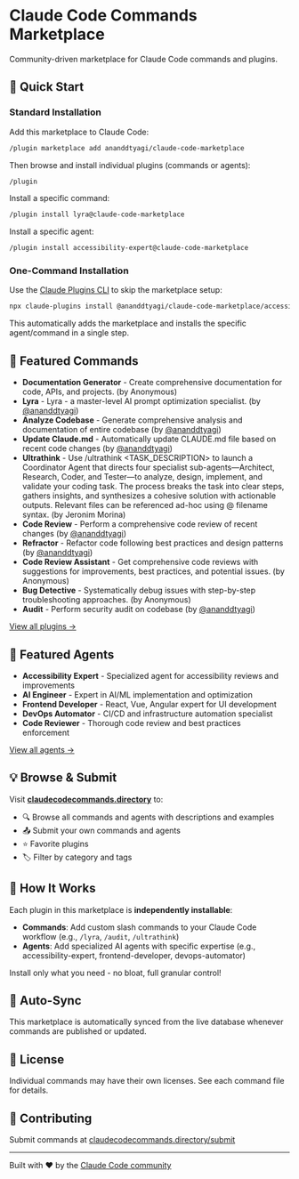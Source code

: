 # Claude Code Commands Marketplace

Community-driven marketplace for Claude Code commands and plugins.

## 🚀 Quick Start

### Standard Installation
Add this marketplace to Claude Code:

```bash
/plugin marketplace add ananddtyagi/claude-code-marketplace
```

Then browse and install individual plugins (commands or agents):

```bash
/plugin
```

Install a specific command:
```bash
/plugin install lyra@claude-code-marketplace
```

Install a specific agent:
```bash
/plugin install accessibility-expert@claude-code-marketplace
```
### One-Command Installation
Use the [Claude Plugins CLI](https://claude-plugins.dev) to skip the marketplace setup:
```bash
npx claude-plugins install @ananddtyagi/claude-code-marketplace/accessibility-expert
```

This automatically adds the marketplace and installs the specific agent/command in a single step.

## 🌟 Featured Commands

- **Documentation Generator** - Create comprehensive documentation for code, APIs, and projects. (by Anonymous)
- **Lyra** - Lyra - a master-level AI prompt optimization specialist. (by [@ananddtyagi](https://github.com/ananddtyagi))
- **Analyze Codebase** - Generate comprehensive analysis and documentation of entire codebase (by [@ananddtyagi](https://github.com/ananddtyagi))
- **Update Claude.md** - Automatically update CLAUDE.md file based on recent code changes (by [@ananddtyagi](https://github.com/ananddtyagi))
- **Ultrathink** - Use /ultrathink <TASK_DESCRIPTION> to launch a Coordinator Agent that directs four specialist sub-agents—Architect, Research, Coder, and Tester—to analyze, design, implement, and validate your coding task. The process breaks the task into clear steps, gathers insights, and synthesizes a cohesive solution with actionable outputs. Relevant files can be referenced ad-hoc using @ filename syntax. (by Jeronim Morina)
- **Code Review** - Perform a comprehensive code review of recent changes (by [@ananddtyagi](https://github.com/ananddtyagi))
- **Refractor** - Refactor code following best practices and design patterns (by [@ananddtyagi](https://github.com/ananddtyagi))
- **Code Review Assistant** - Get comprehensive code reviews with suggestions for improvements, best practices, and potential issues. (by Anonymous)
- **Bug Detective** - Systematically debug issues with step-by-step troubleshooting approaches. (by Anonymous)
- **Audit** - Perform security audit on codebase (by [@ananddtyagi](https://github.com/ananddtyagi))

[View all plugins →](https://claudecodecommands.directory)

## 🤖 Featured Agents

- **Accessibility Expert** - Specialized agent for accessibility reviews and improvements
- **AI Engineer** - Expert in AI/ML implementation and optimization
- **Frontend Developer** - React, Vue, Angular expert for UI development
- **DevOps Automator** - CI/CD and infrastructure automation specialist
- **Code Reviewer** - Thorough code review and best practices enforcement

[View all agents →](https://claudecodecommands.directory)

## 💡 Browse & Submit

Visit **[claudecodecommands.directory](https://claudecodecommands.directory)** to:

- 🔍 Browse all commands and agents with descriptions and examples
- 📤 Submit your own commands and agents
- ⭐ Favorite plugins
- 🏷️ Filter by category and tags

## 🎯 How It Works

Each plugin in this marketplace is **independently installable**:

- **Commands**: Add custom slash commands to your Claude Code workflow (e.g., `/lyra`, `/audit`, `/ultrathink`)
- **Agents**: Add specialized AI agents with specific expertise (e.g., accessibility-expert, frontend-developer, devops-automator)

Install only what you need - no bloat, full granular control!

## 🔄 Auto-Sync

This marketplace is automatically synced from the live database whenever commands are published or updated.

## 📝 License

Individual commands may have their own licenses. See each command file for details.

## 🤝 Contributing

Submit commands at [claudecodecommands.directory/submit](https://claudecodecommands.directory/submit)

---

Built with ❤️ by the [Claude Code community](https://claudecodecommands.directory)
